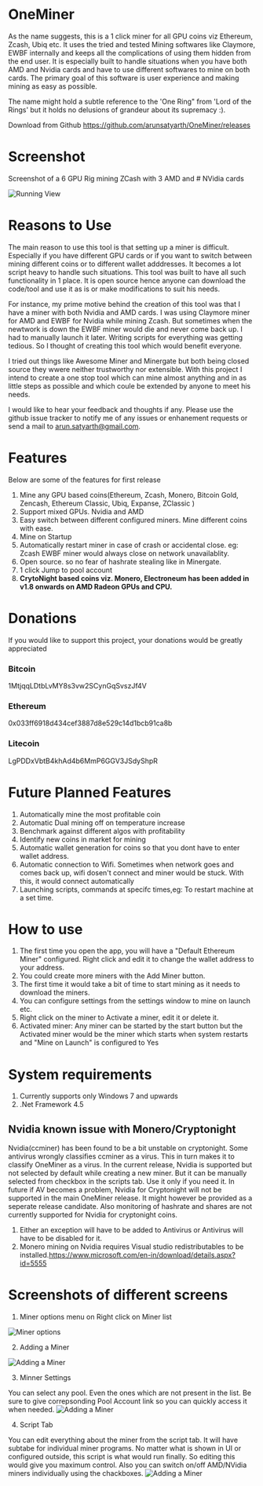 # OneMiner
As the name suggests, this is a 1 click miner for all GPU coins viz Ethereum, Zcash, Ubiq etc. It uses the tried and tested Mining softwares like Claymore, EWBF internally and keeps all the complications of using them hidden from the end user. It is especially built to handle situations when you have both AMD and Nvidia cards and have to use different softwares to mine on both cards. The primary goal of this software is user experience and making mining as easy as possible.

The name might hold a subtle  reference to the 'One Ring" from 'Lord of the Rings' but it holds no delusions of grandeur about its supremacy :).

Download from Github
https://github.com/arunsatyarth/OneMiner/releases


# Screenshot
Screenshot of a 6 GPU Rig mining ZCash with 3 AMD and # NVidia cards 

![Running View](https://github.com/arunsatyarth/OneMiner/blob/master/Screenshots/1.PNG)

# Reasons to Use
The main reason to use this tool is that  setting up a miner is difficult. Especially if you have different GPU cards or if you want to switch between mining different coins or to different wallet adddresses. It becomes a lot script heavy to handle such situations. This tool was built to have all such functionality in 1 place. It is open source hence anyone can download the code/tool and use it as is or make modifications to suit his needs.

For instance, my prime motive behind the creation of this tool  was that I have a miner with both Nvidia and AMD cards. I was using Claymore miner for AMD and EWBF for Nvidia while mining Zcash. But sometimes when the newtwork is down the EWBF miner would die and never come back up. I had to manually launch it later. Writing scripts for everything was getting tedious. So I thought of creating this tool which would benefit everyone.

I tried out things like Awesome Miner and Minergate but both being closed source they wwere neither trustworthy nor extensible. With this project I intend to create a one stop tool which can mine almost anything and in as little steps as possible and which coule be extended by anyone to meet his needs.

I would like to hear your feedback and thoughts if any. Please use the github issue tracker  to notify me of any issues or enhanement requests or send a mail to arun.satyarth@gmail.com.

# Features
Below are some of the features for first release

1. Mine any GPU based coins(Ethereum, Zcash, Monero, Bitcoin Gold, Zencash, Ethereum Classic, Ubiq, Expanse, ZClassic )
2. Support mixed GPUs. Nvidia and AMD
3. Easy switch between different configured miners. Mine different coins with ease.
4. Mine on Startup
5. Automatically restart miner in case of crash or accidental close. eg: Zcash EWBF miner would always close on network unavailablity.
6. Open source. so no fear of hashrate stealing like in Minergate.
7. 1 click Jump to pool account
8. **CrytoNight based coins viz. Monero, Electroneum has been added in v1.8 onwards on AMD Radeon GPUs and CPU.**

# Donations
If you would like to support this project, your donations would be greatly appreciated

### Bitcoin
1MtjqqLDtbLvMY8s3vw2SCynGqSvszJf4V

### Ethereum
0x033ff6918d434cef3887d8e529c14d1bcb91ca8b

### Litecoin
LgPDDxVbtB4khAd4b6MmP6GGV3JSdyShpR


# Future Planned Features
1. Automatically mine the most profitable coin
4. Automatic Dual mining off on temperature increase
5. Benchmark against different algos with profitability
6. Identify new coins in market for mining
7. Automatic wallet generation for coins so that you dont have to enter wallet address.
8. Automatic connection to Wifi. Sometimes when network goes and comes back up, wifi dosen't connect and miner would be stuck. With this, it would connect automatically
9. Launching scripts, commands at specifc times,eg: To restart machine at a set time.

# How to use
1. The first time you open the app, you will have a "Default Ethereum Miner" configured. Right click and edit it to change the wallet address to your address.
2. You could create more miners with the Add Miner button.
3. The first time it would take a bit of time to start mining as it needs to download the miners.
4. You can configure settings from the settings window to mine on launch etc.
5. Right click on the miner to Activate a miner, edit it or delete it.
6. Activated miner: Any miner can be started by the start button but the Activated miner would be the miner which starts when system restarts and "Mine on Launch" is configured to Yes

# System requirements
1. Currently supports only Windows 7 and upwards
2. .Net Framework 4.5

## Nvidia known issue with Monero/Cryptonight
Nvidia(ccminer)  has been found to be a bit unstable on cryptonight. Some antivirus wrongly classifies ccminer as a virus. This in turn makes it to classify OneMiner as a virus. In the current release, Nvidia is supported but not selected by default while creating a new miner. But it can be manually selected from checkbox in the scripts tab. Use it only if you need it.
In future if AV becomes a problem, Nvidia for Cryptonight will not be supported in the main OneMiner release. It might however be provided as a seperate release candidate. 
Also monitoring of hashrate and shares are not currently supported for Nvidia for cryptonight coins. 
1. Either an exception will have to be added to Antivirus or Antivirus will have to be disabled for it.
2. Monero mining on Nvidia requires Visual studio redistributables to be installed.https://www.microsoft.com/en-in/download/details.aspx?id=5555


# Screenshots of different screens
1. Miner options menu on Right click on Miner list

![Miner options](https://github.com/arunsatyarth/OneMiner/blob/master/Screenshots/2.png)

2. Adding a Miner

![Adding a Miner](https://github.com/arunsatyarth/OneMiner/blob/master/Screenshots/3.PNG)

3. Minner Settings

You can select any pool. Even the ones which are not present in the list. Be sure to give correpsonding Pool Account link so you can quickly access it when needed.
![Adding a Miner](https://github.com/arunsatyarth/OneMiner/blob/master/Screenshots/4.PNG)

4. Script Tab

You can edit everything about the miner from the script tab. It will have subtabe for individual miner programs. No matter what is shown in UI or configured outside, this script is what would run finally. So editing this would give you maximum control.
Also you can switch on/off AMD/NVidia miners individually using the chackboxes.
![Adding a Miner](https://github.com/arunsatyarth/OneMiner/blob/master/Screenshots/5.png)







	
